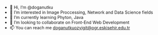 - 👋 Hi, I’m @doganutku
- 👀 I’m interested in Image Proccessing, Network and Data Science fields
- 🌱 I’m currently learning Phyton, Java
- 💞️ I’m looking to collaborate on Front-End Web Development
- 📫 You can reach me doganutkuozyigit@ogr.eskisehir.edu.tr

<!---
doganutku/doganutku is a ✨ special ✨ repository because its `README.md` (this file) appears on your GitHub profile.
You can click the Preview link to take a look at your changes.
--->
